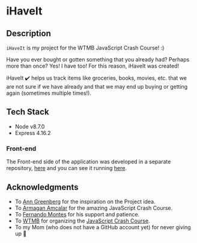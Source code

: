 # iHaveIt

## Description 
`iHaveIt` is my project for the WTMB JavaScript Crash Course! :) 

Have you ever bought or gotten something that you already had? Perhaps more than once? 
Yes! I have too! For this reason, iHaveIt was created! 

iHaveIt :heavy_check_mark: helps us track items like groceries, books, movies, etc. that we are not sure if we have
already and that we may end up buying or getting again (sometimes multiple times!).

## Tech Stack 
* Node v8.7.0
* Express 4.16.2

### Front-end
The Front-end side of the application was developed in a separate repository, [here](https://github.com/mignonnesaurus/i-have-it-web) and you can see it running [here](https://mignonnesaurus.github.io/i-have-it-web/).

## Acknowledgments
* To [Ann Greenberg](https://github.com/anngreenberg) for the inspiration on the Project idea. 
* To [Armagan Amcalar](https://github.com/dashersw/) for the amazing JavaScript Crash Course. 
* To [Fernando Montes](https://github.com/ferzerkerx) for his support and patience.
* To [WTMB](http://wtmberlin.com/) for organizing the [JavaScript Crash Course](http://wtmberlin.com/javascript-crash-course/).
* To my Mom (who does not have a GitHub account yet) for never giving up :green_heart:
